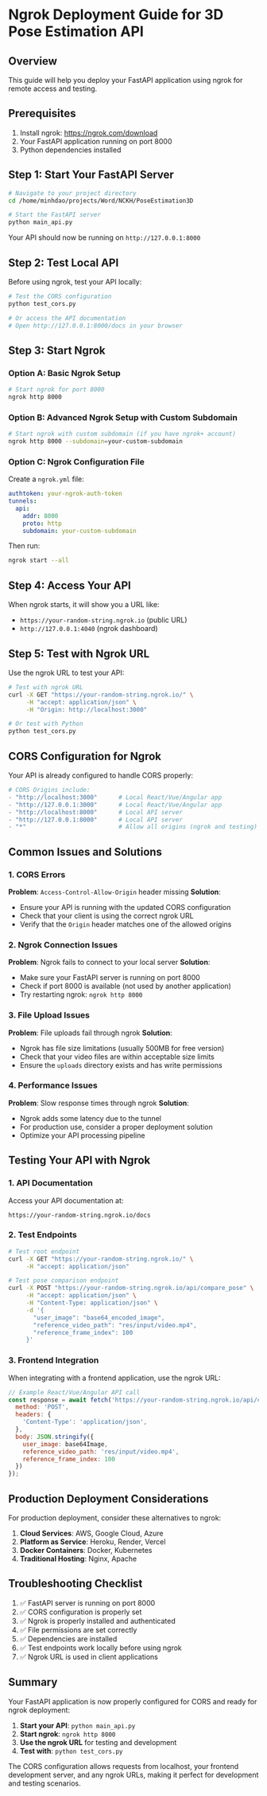 
# Ngrok Deployment Guide for 3D Pose Estimation API

## Overview
This guide will help you deploy your FastAPI application using ngrok for remote access and testing.

## Prerequisites
1. Install ngrok: https://ngrok.com/download
2. Your FastAPI application running on port 8000
3. Python dependencies installed

## Step 1: Start Your FastAPI Server

```bash
# Navigate to your project directory
cd /home/minhdao/projects/Word/NCKH/PoseEstimation3D

# Start the FastAPI server
python main_api.py
```

Your API should now be running on `http://127.0.0.1:8000`

## Step 2: Test Local API

Before using ngrok, test your API locally:

```bash
# Test the CORS configuration
python test_cors.py

# Or access the API documentation
# Open http://127.0.0.1:8000/docs in your browser
```

## Step 3: Start Ngrok

### Option A: Basic Ngrok Setup
```bash
# Start ngrok for port 8000
ngrok http 8000
```

### Option B: Advanced Ngrok Setup with Custom Subdomain
```bash
# Start ngrok with custom subdomain (if you have ngrok+ account)
ngrok http 8000 --subdomain=your-custom-subdomain
```

### Option C: Ngrok Configuration File
Create a `ngrok.yml` file:
```yaml
authtoken: your-ngrok-auth-token
tunnels:
  api:
    addr: 8000
    proto: http
    subdomain: your-custom-subdomain
```

Then run:
```bash
ngrok start --all
```

## Step 4: Access Your API

When ngrok starts, it will show you a URL like:
- `https://your-random-string.ngrok.io` (public URL)
- `http://127.0.0.1:4040` (ngrok dashboard)

## Step 5: Test with Ngrok URL

Use the ngrok URL to test your API:

```bash
# Test with ngrok URL
curl -X GET "https://your-random-string.ngrok.io/" \
     -H "accept: application/json" \
     -H "Origin: http://localhost:3000"

# Or test with Python
python test_cors.py
```

## CORS Configuration for Ngrok

Your API is already configured to handle CORS properly:

```python
# CORS Origins include:
- "http://localhost:3000"      # Local React/Vue/Angular app
- "http://127.0.0.1:3000"      # Local React/Vue/Angular app
- "http://localhost:8000"      # Local API server
- "http://127.0.0.1:8000"      # Local API server
- "*"                          # Allow all origins (ngrok and testing)
```

## Common Issues and Solutions

### 1. CORS Errors
**Problem**: `Access-Control-Allow-Origin` header missing
**Solution**:
- Ensure your API is running with the updated CORS configuration
- Check that your client is using the correct ngrok URL
- Verify that the `Origin` header matches one of the allowed origins

### 2. Ngrok Connection Issues
**Problem**: Ngrok fails to connect to your local server
**Solution**:
- Make sure your FastAPI server is running on port 8000
- Check if port 8000 is available (not used by another application)
- Try restarting ngrok: `ngrok http 8000`

### 3. File Upload Issues
**Problem**: File uploads fail through ngrok
**Solution**:
- Ngrok has file size limitations (usually 500MB for free version)
- Check that your video files are within acceptable size limits
- Ensure the `uploads` directory exists and has write permissions

### 4. Performance Issues
**Problem**: Slow response times through ngrok
**Solution**:
- Ngrok adds some latency due to the tunnel
- For production use, consider a proper deployment solution
- Optimize your API processing pipeline

## Testing Your API with Ngrok

### 1. API Documentation
Access your API documentation at:
```
https://your-random-string.ngrok.io/docs
```

### 2. Test Endpoints
```bash
# Test root endpoint
curl -X GET "https://your-random-string.ngrok.io/" \
     -H "accept: application/json"

# Test pose comparison endpoint
curl -X POST "https://your-random-string.ngrok.io/api/compare_pose" \
     -H "accept: application/json" \
     -H "Content-Type: application/json" \
     -d '{
       "user_image": "base64_encoded_image",
       "reference_video_path": "res/input/video.mp4",
       "reference_frame_index": 100
     }'
```

### 3. Frontend Integration
When integrating with a frontend application, use the ngrok URL:

```javascript
// Example React/Vue/Angular API call
const response = await fetch('https://your-random-string.ngrok.io/api/compare_pose', {
  method: 'POST',
  headers: {
    'Content-Type': 'application/json',
  },
  body: JSON.stringify({
    user_image: base64Image,
    reference_video_path: 'res/input/video.mp4',
    reference_frame_index: 100
  })
});
```

## Production Deployment Considerations

For production deployment, consider these alternatives to ngrok:

1. **Cloud Services**: AWS, Google Cloud, Azure
2. **Platform as Service**: Heroku, Render, Vercel
3. **Docker Containers**: Docker, Kubernetes
4. **Traditional Hosting**: Nginx, Apache

## Troubleshooting Checklist

1. ✅ FastAPI server is running on port 8000
2. ✅ CORS configuration is properly set
3. ✅ Ngrok is properly installed and authenticated
4. ✅ File permissions are set correctly
5. ✅ Dependencies are installed
6. ✅ Test endpoints work locally before using ngrok
7. ✅ Ngrok URL is used in client applications

## Summary

Your FastAPI application is now properly configured for CORS and ready for ngrok deployment:

1. **Start your API**: `python main_api.py`
2. **Start ngrok**: `ngrok http 8000`
3. **Use the ngrok URL** for testing and development
4. **Test with**: `python test_cors.py`

The CORS configuration allows requests from localhost, your frontend development server, and any ngrok URLs, making it perfect for development and testing scenarios.